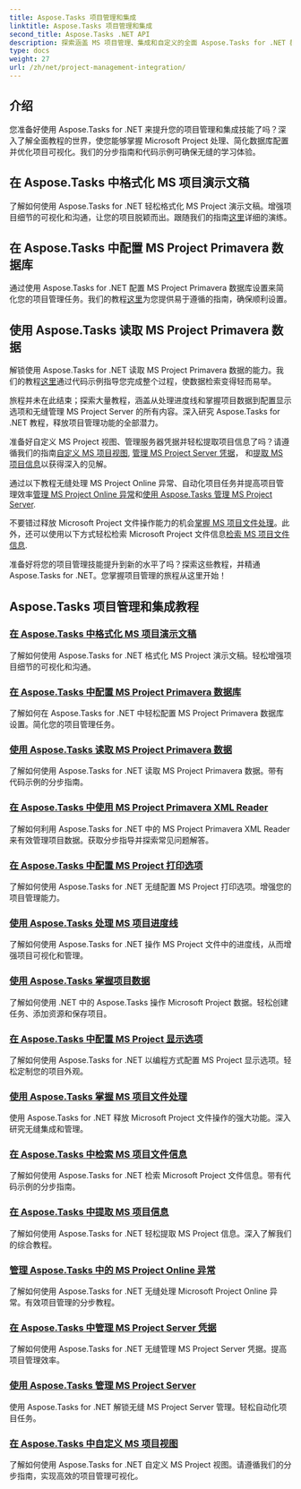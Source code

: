 ```yaml
---
title: Aspose.Tasks 项目管理和集成
linktitle: Aspose.Tasks 项目管理和集成
second_title: Aspose.Tasks .NET API
description: 探索涵盖 MS 项目管理、集成和自定义的全面 Aspose.Tasks for .NET 教程。立即增强您的项目管理技能！
type: docs
weight: 27
url: /zh/net/project-management-integration/
---
```


## 介绍

您准备好使用 Aspose.Tasks for .NET 来提升您的项目管理和集成技能了吗？深入了解全面教程的世界，使您能够掌握 Microsoft Project 处理、简化数据库配置并优化项目可视化。我们的分步指南和代码示例可确保无缝的学习体验。

## 在 Aspose.Tasks 中格式化 MS 项目演示文稿
了解如何使用 Aspose.Tasks for .NET 轻松格式化 MS Project 演示文稿。增强项目细节的可视化和沟通，让您的项目脱颖而出。跟随我们的指南[这里](./presentation-format/)详细的演练。

## 在 Aspose.Tasks 中配置 MS Project Primavera 数据库
通过使用 Aspose.Tasks for .NET 配置 MS Project Primavera 数据库设置来简化您的项目管理任务。我们的教程[这里](./primavera-database-settings/)为您提供易于遵循的指南，确保顺利设置。

## 使用 Aspose.Tasks 读取 MS Project Primavera 数据
解锁使用 Aspose.Tasks for .NET 读取 MS Project Primavera 数据的能力。我们的教程[这里](./primavera-data-reading/)通过代码示例指导您完成整个过程，使数据检索变得轻而易举。

旅程并未在此结束；探索大量教程，涵盖从处理进度线和掌握项目数据到配置显示选项和无缝管理 MS Project Server 的所有内容。深入研究 Aspose.Tasks for .NET 教程，释放项目管理功能的全部潜力。

准备好自定义 MS Project 视图、管理服务器凭据并轻松提取项目信息了吗？请遵循我们的指南[自定义 MS 项目视图](./project-views/), [管理 MS Project Server 凭据](./project-server-credentials/)， 和[提取 MS 项目信息](./project-information/)以获得深入的见解。

通过以下教程无缝处理 MS Project Online 异常、自动化项目任务并提高项目管理效率[管理 MS Project Online 异常](./project-online-exceptions/)和[使用 Aspose.Tasks 管理 MS Project Server](./project-server-management/).

不要错过释放 Microsoft Project 文件操作能力的机会[掌握 MS 项目文件处理](./project-file-formats/)。此外，还可以使用以下方式轻松检索 Microsoft Project 文件信息[检索 MS 项目文件信息](./project-file-information/).

准备好将您的项目管理技能提升到新的水平了吗？探索这些教程，并精通 Aspose.Tasks for .NET。您掌握项目管理的旅程从这里开始！

## Aspose.Tasks 项目管理和集成教程
### [在 Aspose.Tasks 中格式化 MS 项目演示文稿](./presentation-format/)
了解如何使用 Aspose.Tasks for .NET 格式化 MS Project 演示文稿。轻松增强项目细节的可视化和沟通。
### [在 Aspose.Tasks 中配置 MS Project Primavera 数据库](./primavera-database-settings/)
了解如何在 Aspose.Tasks for .NET 中轻松配置 MS Project Primavera 数据库设置。简化您的项目管理任务。
### [使用 Aspose.Tasks 读取 MS Project Primavera 数据](./primavera-data-reading/)
了解如何使用 Aspose.Tasks for .NET 读取 MS Project Primavera 数据。带有代码示例的分步指南。
### [在 Aspose.Tasks 中使用 MS Project Primavera XML Reader](./primavera-xml-reader/)
了解如何利用 Aspose.Tasks for .NET 中的 MS Project Primavera XML Reader 来有效管理项目数据。获取分步指导并探索常见问题解答。
### [在 Aspose.Tasks 中配置 MS Project 打印选项](./print-options/)
了解如何使用 Aspose.Tasks for .NET 无缝配置 MS Project 打印选项。增强您的项目管理能力。
### [使用 Aspose.Tasks 处理 MS 项目进度线](./progress-lines/)
了解如何使用 Aspose.Tasks for .NET 操作 MS Project 文件中的进度线，从而增强项目可视化和管理。
### [使用 Aspose.Tasks 掌握项目数据](./project-data/)
了解如何使用 .NET 中的 Aspose.Tasks 操作 Microsoft Project 数据。轻松创建任务、添加资源和保存项目。
### [在 Aspose.Tasks 中配置 MS Project 显示选项](./project-display-options/)
了解如何使用 Aspose.Tasks for .NET 以编程方式配置 MS Project 显示选项。轻松定制您的项目外观。
### [使用 Aspose.Tasks 掌握 MS 项目文件处理](./project-file-formats/)
使用 Aspose.Tasks for .NET 释放 Microsoft Project 文件操作的强大功能。深入研究无缝集成和管理。
### [在 Aspose.Tasks 中检索 MS 项目文件信息](./project-file-information/)
了解如何使用 Aspose.Tasks for .NET 检索 Microsoft Project 文件信息。带有代码示例的分步指南。
### [在 Aspose.Tasks 中提取 MS 项目信息](./project-information/)
了解如何使用 Aspose.Tasks for .NET 轻松提取 MS Project 信息。深入了解我们的综合教程。
### [管理 Aspose.Tasks 中的 MS Project Online 异常](./project-online-exceptions/)
了解如何使用 Aspose.Tasks for .NET 无缝处理 Microsoft Project Online 异常。有效项目管理的分步教程。
### [在 Aspose.Tasks 中管理 MS Project Server 凭据](./project-server-credentials/)
了解如何使用 Aspose.Tasks for .NET 无缝管理 MS Project Server 凭据。提高项目管理效率。
### [使用 Aspose.Tasks 管理 MS Project Server](./project-server-management/)
使用 Aspose.Tasks for .NET 解锁无缝 MS Project Server 管理。轻松自动化项目任务。
### [在 Aspose.Tasks 中自定义 MS 项目视图](./project-views/)
了解如何使用 Aspose.Tasks for .NET 自定义 MS Project 视图。请遵循我们的分步指南，实现高效的项目管理可视化。